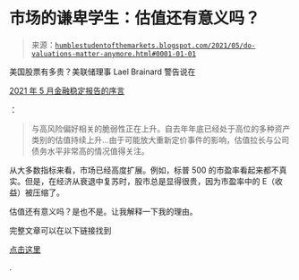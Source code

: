 <!--yml

类别：未分类

日期：2024-05-18 02:00:27

-->

# 市场的谦卑学生：估值还有意义吗？

> 来源：[`humblestudentofthemarkets.blogspot.com/2021/05/do-valuations-matter-anymore.html#0001-01-01`](https://humblestudentofthemarkets.blogspot.com/2021/05/do-valuations-matter-anymore.html#0001-01-01)

美国股票有多贵？美联储理事 Lael Brainard 警告说在

[2021 年 5 月金融稳定报告的序言](https://www.federalreserve.gov/publications/brainard-statement-20210506.htm)

：

> 与高风险偏好相关的脆弱性正在上升。自去年年底已经处于高位的多种资产类别的估值持续上升...由于可能放大重新定价事件的影响，估值拉长与公司债务水平非常高的情况值得关注。

从大多数指标来看，市场已经高度扩展。例如，标普 500 的市盈率看起来都不真实。但是，在经济从衰退中复苏时，股市总是显得很贵，因为市盈率中的 E（收益）被压缩了。

估值还有意义吗？是也不是。让我解释一下我的理由。

完整文章可以在以下链接找到

[点击这里](https://humblestudentofthemarkets.com/2021/05/08/do-valuations-matter-anymore/)

.
